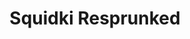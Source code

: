---
slug: squidki-resprunked
title: Squidki Resprunked
description: "Squidki Resprunked is an exciting online game. Play for free directly in your browser!"
icon: /images/new_mods/Sprunki Resprunked.png
url: https://wowtbc.net/sprunkin/resprunked/index.html
previewImage: /images/new_mods/Sprunki Resprunked.png
type: new mods

# SEO配置
seo:
  title: "Squidki Resprunked - Play Free Online Game | Fun Browser Games"
  description: "Squidki Resprunked - Play this fun online game for free in your browser. No download required!"
  ogImage: "/images/new_mods/Sprunki Resprunked.png"
  keywords: "squidki-resprunked, online game, browser game, free game, new mods game, play online"

videoUrls:
  - https://www.youtube.com/embed/example1
  - https://www.youtube.com/embed/example2

whyPlay:
  title: "Why Play Squidki Resprunked?"
  items:
    - "Immersive Gameplay: Squidki Resprunked offers an engaging and immersive gaming experience that will keep you entertained for hours"
    - "Challenging Levels: Test your skills with increasingly difficult challenges and obstacles"
    - "Beautiful Graphics: Enjoy stunning visuals and smooth animations that bring the game world to life"
    - "Regular Updates: New content and features are added regularly to keep the game fresh and exciting"
    - "Free to Play: Experience all the fun without spending a penny"
    - "Community Features: Connect with other players, share strategies, and compete for high scores"
    - "Cross-Platform: Play on any device with a web browser, no downloads required"

features:
  title: "Key Features of Squidki Resprunked"
  image: "/images/new_mods/Sprunki Resprunked.png"
  items:
    - "Intuitive Controls: Easy to learn controls make Squidki Resprunked accessible for players of all skill levels"
    - "Multiple Game Modes: Enjoy various gameplay options that provide different challenges and experiences"
    - "Character Customization: Personalize your gaming experience with unique characters and items"
    - "Achievement System: Complete special tasks to earn rewards and recognition"
    - "Leaderboards: Compete with players worldwide and see who can achieve the highest scores"

characteristics:
  title: "Game Characteristics"
  image: "/images/new_mods/Sprunki Resprunked.png"
  items:
    - "Genre: New mods game with elements of strategy and skill"
    - "Difficulty: Suitable for both casual gamers and those seeking a challenge"
    - "Play Time: Quick sessions or extended gameplay, depending on your preference"
    - "Art Style: Vibrant and engaging visuals that enhance the gaming experience"
    - "Sound Design: Immersive audio that complements the gameplay perfectly"

info: "Squidki Resprunked is an exciting online game that offers players a unique and engaging gaming experience. With its intuitive controls, stunning visuals, and challenging gameplay, Squidki Resprunked provides hours of entertainment for players of all ages and skill levels. Whether you're looking for a quick gaming session during a break or an extended play session, Squidki Resprunked delivers an immersive experience that will keep you coming back for more. The game features multiple levels of increasing difficulty, ensuring that players are constantly challenged as they progress. With regular updates adding new content and features, Squidki Resprunked remains fresh and exciting, providing endless entertainment options for its growing community of players."

howToPlayIntro: "Welcome to Squidki Resprunked! This guide will walk you through the basics and help you master the game. Whether you're a beginner or looking to improve your skills, these tips and instructions will enhance your gaming experience."

howToPlaySteps:
  - title: "Getting Started"
    description: "Begin your Squidki Resprunked adventure by familiarizing yourself with the controls. Use your keyboard or mouse to navigate through the game interface. The tutorial will guide you through the basic mechanics and help you understand the objectives."
  - title: "Understanding the Objectives"
    description: "In Squidki Resprunked, your main goal is to progress through levels by completing specific objectives. Each level presents unique challenges that require different strategies and approaches."
  - title: "Mastering the Controls"
    description: "Practice using the controls to improve your precision and reaction time. Squidki Resprunked requires quick reflexes and strategic thinking to overcome obstacles and defeat opponents."
  - title: "Utilizing Power-ups"
    description: "Collect power-ups throughout the game to enhance your abilities and overcome difficult challenges. Each power-up offers unique advantages that can be crucial for success."
  - title: "Developing Strategies"
    description: "As you progress in Squidki Resprunked, develop effective strategies for different scenarios. Analyze patterns, anticipate challenges, and adapt your approach to maximize your performance."

faq:
  title: "Frequently Asked Questions about Squidki Resprunked"
  items:
    - question: "Is Squidki Resprunked free to play?"
      answer: "Yes, Squidki Resprunked is completely free to play directly in your web browser. No downloads or purchases are required to enjoy the full game experience."
    - question: "Can I play Squidki Resprunked on mobile devices?"
      answer: "Yes, Squidki Resprunked is optimized for both desktop and mobile play. You can enjoy the game on any device with a web browser and internet connection."
    - question: "Are there any in-game purchases?"
      answer: "While Squidki Resprunked is free to play, there may be optional in-game purchases available for cosmetic items or additional features that don't affect core gameplay."
    - question: "How often is Squidki Resprunked updated?"
      answer: "The developers regularly update Squidki Resprunked with new content, features, and improvements based on player feedback and game performance."
    - question: "Can I play Squidki Resprunked offline?"
      answer: "Currently, Squidki Resprunked requires an internet connection to play as it's a browser-based online game."
    - question: "Is Squidki Resprunked suitable for children?"
      answer: "Yes, Squidki Resprunked is designed to be family-friendly and suitable for players of all ages."
    - question: "How do I report bugs or issues?"
      answer: "If you encounter any problems while playing Squidki Resprunked, you can report them through the game's support page or contact the developers directly through their website."
    - question: "Still Have Questions?"
      answer: "If you have additional questions about Squidki Resprunked that aren't covered in this FAQ, please visit our support center or contact our customer service team for assistance."
---